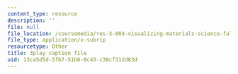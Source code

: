 ```yaml
---
content_type: resource
description: ''
file: null
file_location: /coursemedia/res-3-004-visualizing-materials-science-fall-2017/13ca5d5d5fb751b68c43c30cf312d83d_yb-cS9xeNqs.vtt
file_type: application/x-subrip
resourcetype: Other
title: 3play caption file
uid: 13ca5d5d-5fb7-51b6-8c43-c30cf312d83d
---
```

